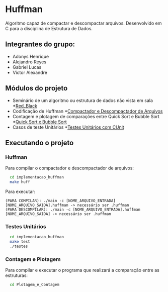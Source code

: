 # Huffman
Algoritmo capaz de compactar e descompactar arquivos. Desenvolvido em C para a disciplina de Estrutura de Dados.

## Integrantes do grupo:

* Adonys Henrique
* Alejandro Reyes
* Gabriel Lucas
* Victor Alexandre

## Módulos do projeto

* Seminário de um algoritmo ou estrutura de dados não vista em sala
  *[Red_Black](https://github.com/Gabrielgermanoo/Huffman/blob/main/Red_Black/Árvore%20rubro-negra.pptx)
* Codificação de Huffman
  *[Compactador e Descompactador de Arquivos](https://github.com/Gabrielgermanoo/Huffman/tree/main/Implementação_Huffman)
* Contagem e plotagem de comparações entre Quick Sort e Bubble Sort
  *[Quick Sort x Bubble Sort](https://github.com/Gabrielgermanoo/Huffman/tree/main/Plotagem_e_Contagem)
 * Casos de teste Unitários
  *[Testes Unitários com CUnit](https://github.com/Gabrielgermanoo/Huffman/blob/main/Implementação_Huffman/test/test.c)

## Executando o projeto

### Huffman

Para compilar o compactador e descompactador de arquivos:

```bash
  cd implementacao_huffman
  make huff
```
Para executar:
```
(PARA COMPILAR): ./main -c [NOME_ARQUIVO_ENTRADA] [NOME_ARQUIVO_SAIDA].huffman -> necessário ser .huffman
(PARA DESCOMPILAR): ./main -c [NOME_ARQUIVO_ENTRADA].huffman [NOME_ARQUIVO_SAIDA] -> necessário ser .huffman
```

### Testes Unitários
```bash
  cd implementacao_huffman
  make test
  ./testes
```

### Contagem e Plotagem
Para compilar e executar o programa que realizará a comparação entre as estruturas:
```bash
  cd Plotagem_e_Contagem
```

